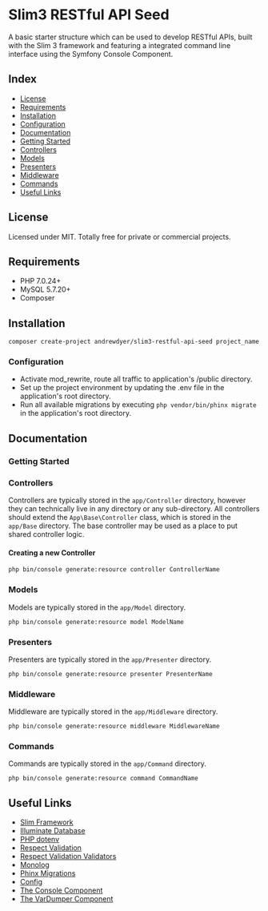 # Slim3 RESTful API Seed

A basic starter structure which can be used to develop RESTful APIs, built with the Slim 3 framework and featuring a integrated command line interface using the Symfony Console Component.

## Index

* [License](#license)
* [Requirements](#requirements)
* [Installation](#installation)
 * [Configuration](#configuration)
* [Documentation](#documentation)
 * [Getting Started](#getting-started)
 * [Controllers](#controllers)
 * [Models](#models)
 * [Presenters](#presenters)
 * [Middleware](#middleware)
 * [Commands](#commands)
* [Useful Links](#useful-links)

## License

Licensed under MIT. Totally free for private or commercial projects.

## Requirements

* PHP 7.0.24+
* MySQL 5.7.20+
* Composer

## Installation

`composer create-project andrewdyer/slim3-restful-api-seed project_name`

### Configuration
* Activate mod_rewrite, route all traffic to application's /public directory.
* Set up the project environment by updating the .env file in the application's root directory.
* Run all available migrations by executing `php vendor/bin/phinx migrate` in the application's root directory.

## Documentation
### Getting Started

### Controllers

Controllers are typically stored in the `app/Controller` directory, however they can technically live in any directory or any sub-directory. All controllers should extend the `App\Base\Controller` class, which is stored in the `app/Base` directory. The base controller may be used as a place to put shared controller logic.

#### Creating a new Controller

`php bin/console generate:resource controller ControllerName`

### Models

Models are typically stored in the `app/Model` directory. 

`php bin/console generate:resource model ModelName`

### Presenters

Presenters are typically stored in the `app/Presenter` directory. 

`php bin/console generate:resource presenter PresenterName`

### Middleware

Middleware are typically stored in the `app/Middleware` directory. 

`php bin/console generate:resource middleware MiddlewareName`

### Commands

Commands are typically stored in the `app/Command` directory. 

`php bin/console generate:resource command CommandName`

## Useful Links

* [Slim Framework](https://www.slimframework.com)
* [Illuminate Database](https://github.com/illuminate/database)
* [PHP dotenv](https://github.com/vlucas/phpdotenv)
* [Respect Validation](https://github.com/Respect/Validation)
* [Respect Validation Validators](https://github.com/Respect/Validation/blob/1.1/docs/VALIDATORS.md)
* [Monolog](https://github.com/Seldaek/monolog)
* [Phinx Migrations](https://book.cakephp.org/3.0/en/phinx.html)
* [Config](https://github.com/hassankhan/config)
* [The Console Component](https://symfony.com/doc/current/components/console.html)
* [The VarDumper Component](https://symfony.com/doc/current/components/var_dumper.html)